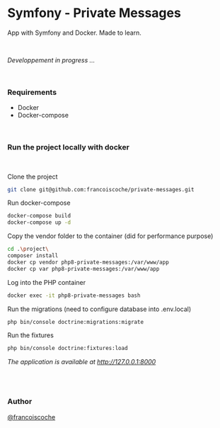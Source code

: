 # Symfony - Private Messages 
App with Symfony and Docker. Made to learn.

<br>

*Developpement in progress ...*



<br>

### Requirements

- Docker
- Docker-compose

<br>

### Run the project locally with docker
<br>

Clone the project
```bash
git clone git@github.com:francoiscoche/private-messages.git
```

Run docker-compose
```bash
docker-compose build
docker-compose up -d
```

Copy the vendor folder to the container (did for performance purpose)
```bash
cd .\project\
composer install
docker cp vendor php8-private-messages:/var/www/app
docker cp var php8-private-messages:/var/www/app
```

Log into the PHP container
```bash
docker exec -it php8-private-messages bash
```

Run the migrations (need to configure database into .env.local)
```bash
php bin/console doctrine:migrations:migrate
```

Run the fixtures 
```bash
php bin/console doctrine:fixtures:load
```


*The application is available at http://127.0.0.1:8000*

<br><br>





### Author

[@francoiscoche](https://github.com/francoiscoche)
